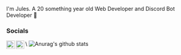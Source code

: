 I'm Jules. A 20 something year old Web Developer and Discord Bot Developer 👋
### Socials
[<img align="left" alt="LordSmurf | YouTube" width="22px" src="https://cdn.jsdelivr.net/npm/simple-icons@v3/icons/youtube.svg" />](https://www.youtube.com/channel/UC5nshjtGINYLgiJN4SpTpZQ)
[<img align="left" alt="LordSmurf | Twitter" width="22px" src="https://cdn.jsdelivr.net/npm/simple-icons@v3/icons/twitter.svg" />](https://twitter.com/Jules4106)\\
![Anurag's github stats](https://github-readme-stats.vercel.app/api?username=LordSmurf&show_icons=true&theme=cobalt)
